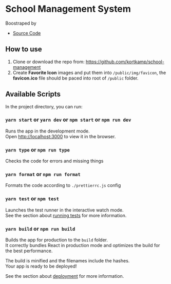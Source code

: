 # School Management System


Boostraped by
- [Source Code](https://github.com/karpolan/react-typescript-material-ui-with-auth-starter)

## How to use

1. Clone or download the repo from: https://github.com/kortkamp/school-management
2. Create **Favorite Icon** images and put them into `/public/img/favicon`, the **favicon.ico** file should be paced into root of `/public` folder.

## Available Scripts

In the project directory, you can run:

### `yarn start` or `yarn dev` or `npm start` or `npm run dev`

Runs the app in the development mode.<br />
Open [http://localhost:3000](http://localhost:3000) to view it in the browser.

### `yarn type` or `npm run type`

Checks the code for errors and missing things

### `yarn format` or `npm run format`

Formats the code according to `./prettierrc.js` config

### `yarn test` or `npm test`

Launches the test runner in the interactive watch mode.\
See the section about [running tests](https://facebook.github.io/create-react-app/docs/running-tests) for more information.

### `yarn build` or `npm run build`

Builds the app for production to the `build` folder.\
It correctly bundles React in production mode and optimizes the build for the best performance.

The build is minified and the filenames include the hashes.\
Your app is ready to be deployed!

See the section about [deployment](https://facebook.github.io/create-react-app/docs/deployment) for more information.
